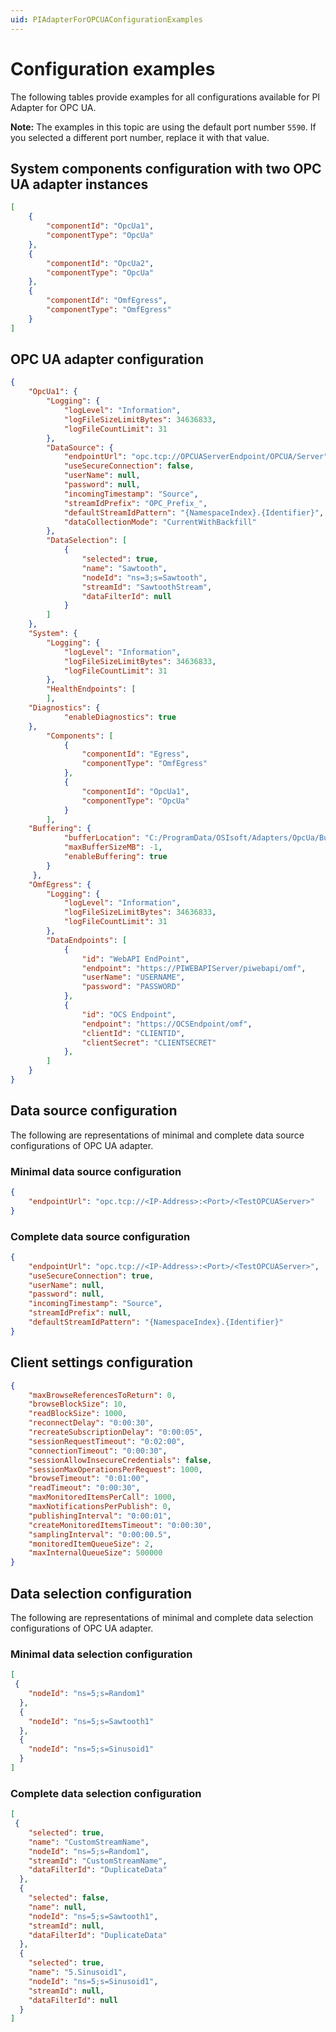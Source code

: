 ```yaml
---
uid: PIAdapterForOPCUAConfigurationExamples
---
```


# Configuration examples

The following tables provide examples for all configurations available for PI Adapter for OPC UA.

**Note:** The examples in this topic are using the default port number `5590`. If you selected a different port number, replace it with that value.

## System components configuration with two OPC UA adapter instances

```json
[
    {
        "componentId": "OpcUa1",
        "componentType": "OpcUa"
    },
    {
        "componentId": "OpcUa2",
        "componentType": "OpcUa"
    },
    {
        "componentId": "OmfEgress",
        "componentType": "OmfEgress"
    }
]
```

## OPC UA adapter configuration

```json
{
    "OpcUa1": {
        "Logging": {
            "logLevel": "Information",
            "logFileSizeLimitBytes": 34636833,
            "logFileCountLimit": 31
        },
        "DataSource": {
            "endpointUrl": "opc.tcp://OPCUAServerEndpoint/OPCUA/Server",
            "useSecureConnection": false,
            "userName": null,
            "password": null,
            "incomingTimestamp": "Source",
            "streamIdPrefix": "OPC_Prefix_",
            "defaultStreamIdPattern": "{NamespaceIndex}.{Identifier}",
            "dataCollectionMode": "CurrentWithBackfill"
        },
        "DataSelection": [
            {
                "selected": true,
                "name": "Sawtooth",
                "nodeId": "ns=3;s=Sawtooth",
                "streamId": "SawtoothStream",
                "dataFilterId": null
            }
        ]
    },
    "System": {
        "Logging": {
            "logLevel": "Information",
            "logFileSizeLimitBytes": 34636833,
            "logFileCountLimit": 31
        },
        "HealthEndpoints": [
        ],
    "Diagnostics": {
            "enableDiagnostics": true
    },
        "Components": [
            {
                "componentId": "Egress",
                "componentType": "OmfEgress"
            },
            {
                "componentId": "OpcUa1",
                "componentType": "OpcUa"
            }
        ],
    "Buffering": {
            "bufferLocation": "C:/ProgramData/OSIsoft/Adapters/OpcUa/Buffers",
            "maxBufferSizeMB": -1,
            "enableBuffering": true
        }
     },
    "OmfEgress": {
        "Logging": {
            "logLevel": "Information",
            "logFileSizeLimitBytes": 34636833,
            "logFileCountLimit": 31
        },
        "DataEndpoints": [
            {
                "id": "WebAPI EndPoint",
                "endpoint": "https://PIWEBAPIServer/piwebapi/omf",
                "userName": "USERNAME",
                "password": "PASSWORD"
            },
            {
                "id": "OCS Endpoint",
                "endpoint": "https://OCSEndpoint/omf",
                "clientId": "CLIENTID",
                "clientSecret": "CLIENTSECRET"
            },
        ]
    }
}
```

## Data source configuration

The following are representations of minimal and complete data source configurations of OPC UA adapter.

### Minimal data source configuration

```json
{
    "endpointUrl": "opc.tcp://<IP-Address>:<Port>/<TestOPCUAServer>"
}
```

### Complete data source configuration

```json
{
    "endpointUrl": "opc.tcp://<IP-Address>:<Port>/<TestOPCUAServer>",
    "useSecureConnection": true,
    "userName": null,
    "password": null,
    "incomingTimestamp": "Source",
    "streamIdPrefix": null,
    "defaultStreamIdPattern": "{NamespaceIndex}.{Identifier}"
}
```

## Client settings configuration

```json
{
    "maxBrowseReferencesToReturn": 0,
    "browseBlockSize": 10,
    "readBlockSize": 1000,
    "reconnectDelay": "0:00:30",
    "recreateSubscriptionDelay": "0:00:05",
    "sessionRequestTimeout": "0:02:00",
    "connectionTimeout": "0:00:30",
    "sessionAllowInsecureCredentials": false,
    "sessionMaxOperationsPerRequest": 1000,
    "browseTimeout": "0:01:00",
    "readTimeout": "0:00:30",
    "maxMonitoredItemsPerCall": 1000,
    "maxNotificationsPerPublish": 0,
    "publishingInterval": "0:00:01",
    "createMonitoredItemsTimeout": "0:00:30",
    "samplingInterval": "0:00:00.5",
    "monitoredItemQueueSize": 2,
    "maxInternalQueueSize": 500000
}
```

## Data selection configuration

The following are representations of minimal and complete data selection configurations of OPC UA adapter.

### Minimal data selection configuration

```json
[
 {
    "nodeId": "ns=5;s=Random1"
  },
  {
    "nodeId": "ns=5;s=Sawtooth1"
  },
  {
    "nodeId": "ns=5;s=Sinusoid1"
  }
]
```

### Complete data selection configuration

```json
[
 {
    "selected": true,
    "name": "CustomStreamName",
    "nodeId": "ns=5;s=Random1",
    "streamId": "CustomStreamName",
    "dataFilterId": "DuplicateData"
  },
  {
    "selected": false,
    "name": null,
    "nodeId": "ns=5;s=Sawtooth1",
    "streamId": null,
    "dataFilterId": "DuplicateData"
  },
  {
    "selected": true,
    "name": "5.Sinusoid1",
    "nodeId": "ns=5;s=Sinusoid1",
    "streamId": null,
    "dataFilterId": null
  }
]
```
